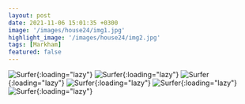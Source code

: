 ```yaml
---
layout: post
date: 2021-11-06 15:01:35 +0300
image: '/images/house24/img1.jpg'
highlight_image: '/images/house24/img2.jpg'
tags: [Markham]
featured: false
---
```


![Surfer]({{site.baseurl}}/images/house24/img3.jpg){:loading="lazy"}
![Surfer]({{site.baseurl}}/images/house24/img4.jpg){:loading="lazy"}
![Surfer]({{site.baseurl}}/images/house24/img5.jpg){:loading="lazy"}
![Surfer]({{site.baseurl}}/images/house24/img6.jpg){:loading="lazy"}
![Surfer]({{site.baseurl}}/images/house24/img7.jpg){:loading="lazy"}
![Surfer]({{site.baseurl}}/images/house24/img8.jpg){:loading="lazy"} 